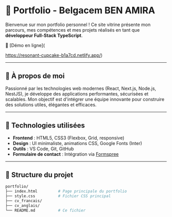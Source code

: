 # 💼 Portfolio - Belgacem BEN AMIRA

Bienvenue sur mon portfolio personnel ! Ce site vitrine présente mon parcours, mes compétences et mes projets réalisés en tant que **développeur Full-Stack TypeScript**.

🔗 [Démo en ligne](

https://resonant-cupcake-b1a7cd.netlify.app/)

---

## 🧠 À propos de moi

Passionné par les technologies web modernes (React, Next.js, Node.js, NestJS), je développe des applications performantes, sécurisées et scalables. 
Mon objectif est d'intégrer une équipe innovante pour construire des solutions utiles, élégantes et efficaces.

---

## 🧰 Technologies utilisées

- **Frontend** : HTML5, CSS3 (Flexbox, Grid, responsive)
- **Design** : UI minimaliste, animations CSS, Google Fonts (Inter)
- **Outils** : VS Code, Git, GitHub
- **Formulaire de contact** : Intégration via [Formspree](https://formspree.io)

---

## 📁 Structure du projet

```bash
portfolio/
├── index.html         # Page principale du portfolio
├── style.css          # Fichier CSS principal
├── cv_francais/
├── cv_anglais/           
└── README.md          # Ce fichier
